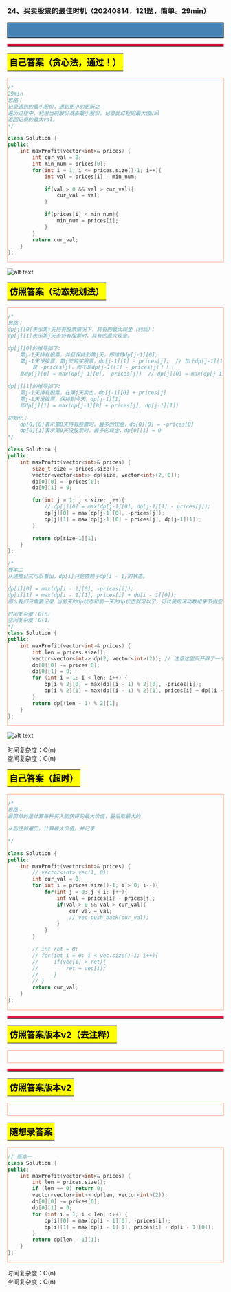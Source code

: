 ### 24、买卖股票的最佳时机（20240814，121题，简单。29min）
<div style="border: 1px solid black; padding: 10px; background-color: SteelBlue;">



  </p>
</div>

<hr style="border-top: 5px solid #DC143C;">
<table>
  <tr>
    <td bgcolor="Yellow" style="padding: 5px; border: 0px solid black;">
      <span style="font-weight: bold; font-size: 20px;color: black;">
      自己答案（贪心法，通过！）
      </span>
    </td>
  </tr>
</table>
<div style="padding: 0px; border: 1.5px solid LightSalmon; margin-bottom: 10px;">

```C++
/*
29min
思路：
记录遇到的最小股价，遇到更小的更新之
遍历过程中，利用当前股价减去最小股价，记录此过程的最大值val
返回记录的最大val。
*/

class Solution {
public:
    int maxProfit(vector<int>& prices) {
        int cur_val = 0;
        int min_num = prices[0];
        for(int i = 1; i <= prices.size()-1; i++){
            int val = prices[i] - min_num;

            if(val > 0 && val > cur_val){
                cur_val = val;
            }

            if(prices[i] < min_num){
                min_num = prices[i];
            }
        }
        return cur_val;
    }
};
```

</div>

![alt text](62c8747521d5b2d8c478cf5b6f12d6b.png)


<table>
  <tr>
    <td bgcolor="Yellow" style="padding: 5px; border: 0px solid black;">
      <span style="font-weight: bold; font-size: 20px;color: black;">
      仿照答案（动态规划法）
      </span>
    </td>
  </tr>
</table>

<div style="padding: 0px; border: 1.5px solid LightSalmon; margin-bottom: 10px">

```C++
/*
思路：
dp[j][0]表示第j天持有股票情况下，具有的最大现金（利润）；
dp[j][1]表示第j天未持有股票时，具有的最大现金。

dp[j][0]的推导如下:
    第j-1天持有股票，并且保持到第j天，即维持dp[j-1][0];
    第j-1天没股票，第j天购买股票，dp[j-1][1] - prices[j];  // 加上dp[j-1][1]，可能是由于之前卖了股票来的！！
        是 -prices[j]，而不是dp[j-1][1] - prices[j]！！！
    即dp[j][0] = max(dp[j-1][0], -prices[j])  // dp[j][0] = max(dp[j-1][0], dp[j-1][1] - prices[j])

dp[j][1]的推导如下:
    第j-1天持有股票，在第j天卖出，dp[j-1][0] + prices[j]
    第j-1天没股票，保持到今天，dp[j-1][1]
    即dp[j][1] = max(dp[j-1][0] + prices[j], dp[j-1][1])

初始化：
    dp[0][0]表示第0天持有股票时，最多的现金，dp[0][0] = -prices[0]
    dp[0][1]表示第0天没股票时，最多的现金，dp[0][1] = 0
*/

class Solution {
public:
    int maxProfit(vector<int>& prices) {
        size_t size = prices.size();
        vector<vector<int>> dp(size, vector<int>(2, 0));
        dp[0][0] = -prices[0];
        dp[0][1] = 0;

        for(int j = 1; j < size; j++){
            // dp[j][0] = max(dp[j-1][0], dp[j-1][1] - prices[j]);
            dp[j][0] = max(dp[j-1][0], -prices[j]);
            dp[j][1] = max(dp[j-1][0] + prices[j], dp[j-1][1]);
        }

        return dp[size-1][1];
    }
};

/*
版本二
从递推公式可以看出，dp[i]只是依赖于dp[i - 1]的状态。

dp[i][0] = max(dp[i - 1][0], -prices[i]);
dp[i][1] = max(dp[i - 1][1], prices[i] + dp[i - 1][0]);
那么我们只需要记录 当前天的dp状态和前一天的dp状态就可以了，可以使用滚动数组来节省空间，代码如下.

时间复杂度：O(n)
空间复杂度：O(1)
*/
class Solution {
public:
    int maxProfit(vector<int>& prices) {
        int len = prices.size();
        vector<vector<int>> dp(2, vector<int>(2)); // 注意这里只开辟了一个2 * 2大小的二维数组
        dp[0][0] -= prices[0];
        dp[0][1] = 0;
        for (int i = 1; i < len; i++) {
            dp[i % 2][0] = max(dp[(i - 1) % 2][0], -prices[i]);
            dp[i % 2][1] = max(dp[(i - 1) % 2][1], prices[i] + dp[(i - 1) % 2][0]);
        }
        return dp[(len - 1) % 2][1];
    }
};
```
</div>

![alt text](9410cd8462b552b7566f5dfabf799f4.png)

时间复杂度：O(n)  
空间复杂度：O(n)

<table>
  <tr>
    <td bgcolor="Yellow" style="padding: 5px; border: 0px solid black;">
      <span style="font-weight: bold; font-size: 20px;color: black;">
      自己答案（超时）
      </span>
    </td>
  </tr>
</table>

<div style="padding: 0px; border: 1.5px solid LightSalmon; margin-bottom: 10px">

```C++
/*
思路：
最简单的是计算每种买入能获得的最大价值，最后取最大的

从后往前遍历，计算最大价值，并记录

*/

class Solution {
public:
    int maxProfit(vector<int>& prices) {
        // vector<int> vec(1, 0);
        int cur_val = 0;
        for(int i = prices.size()-1; i > 0; i--){
            for(int j = 0; j < i; j++){
                int val = prices[i] - prices[j];
                if(val > 0 && val > cur_val){
                    cur_val = val;
                    // vec.push_back(cur_val);
                }
            }
        }

        // int ret = 0;
        // for(int i = 0; i < vec.size()-1; i++){
        //     if(vec[i] > ret){
        //         ret = vec[i];
        //     }
        // }
        return cur_val;
    }
};
```
</div>

<hr style="border-top: 5px solid #DC143C;">


<table>
  <tr>
    <td bgcolor="Yellow" style="padding: 5px; border: 0px solid black;">
      <span style="font-weight: bold; font-size: 20px;color: black;">
      仿照答案版本v2（去注释）
      </span>
    </td>
  </tr>
</table>

<div style="padding: 0px; border: 1.5px solid LightSalmon; margin-bottom: 10px">

```C++


```
</div>

<hr style="border-top: 5px solid #DC143C;">

<table>
  <tr>
    <td bgcolor="Yellow" style="padding: 5px; border: 0px solid black;">
      <span style="font-weight: bold; font-size: 20px;color: black;">
      仿照答案版本v2
      </span>
    </td>
  </tr>
</table>

<div style="padding: 0px; border: 1.5px solid LightSalmon; margin-bottom: 10px">

```C++


```
</div>

<table>
  <tr>
    <td bgcolor="Yellow" style="padding: 5px; border: 0px solid black;">
      <span style="font-weight: bold; font-size: 20px;color: black;">
      随想录答案
      </span>
    </td>
  </tr>
</table>

<div style="padding: 0px; border: 1.5px solid LightSalmon; margin-bottom: 10px">

```C++
// 版本一
class Solution {
public:
    int maxProfit(vector<int>& prices) {
        int len = prices.size();
        if (len == 0) return 0;
        vector<vector<int>> dp(len, vector<int>(2));
        dp[0][0] -= prices[0];
        dp[0][1] = 0;
        for (int i = 1; i < len; i++) {
            dp[i][0] = max(dp[i - 1][0], -prices[i]);
            dp[i][1] = max(dp[i - 1][1], prices[i] + dp[i - 1][0]);
        }
        return dp[len - 1][1];
    }
};
```
</div>

时间复杂度：O(n)  
空间复杂度：O(n)